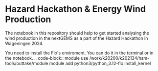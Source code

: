 # Hazard Hackathon & Energy Wind Production
The notebook in this repository should help to get started analysing the wind production in the nextGEMS as a part of the Hazard Hackathon in Wageningen 2024.

You need to install the Flo's enviroment. You can do it in the terminal or in the notebook.
.. code-block::
	module use /work/k20200/k202134/hsm-tools/outtake/module 
	module add python3/python_3.12-flo
	install_kernel



